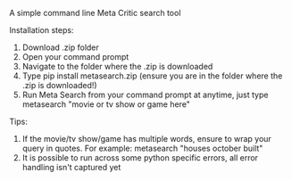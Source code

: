 A simple command line Meta Critic search tool

Installation steps:
1. Download .zip folder
2. Open your command prompt
3. Navigate to the folder where the .zip is downloaded
4. Type pip install metasearch.zip (ensure you are in the folder where the .zip is downloaded!)
5. Run Meta Search from your command prompt at anytime, just type metasearch "movie or tv show or game here"

Tips:
1. If the movie/tv show/game has multiple words, ensure to wrap your query in quotes. For example: metasearch "houses october built"
2. It is possible to run across some python specific errors, all error handling isn't captured yet